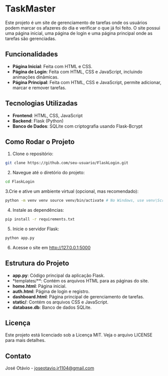 # TaskMaster
Este projeto é um site de gerenciamento de tarefas onde os usuários podem marcar os afazeres do dia e verificar o que já foi feito. O site possui uma página inicial, uma página de login e uma página principal onde as tarefas são gerenciadas.

## Funcionalidades
- **Página Inicial**: Feita com HTML e CSS.
- **Página de Login**: Feita com HTML, CSS e JavaScript, incluindo animações dinâmicas.
- **Página Principal**: Feita com HTML, CSS e JavaScript, permite adicionar, marcar e remover tarefas.

## Tecnologias Utilizadas
- **Frontend**: HTML, CSS, JavaScript
- **Backend**: Flask (Python)
- **Banco de Dados**: SQLite com criptografia usando Flask-Bcrypt

## Como Rodar o Projeto
1. Clone o repositório:
```bash
git clone https://github.com/seu-usuario/FlaskLogin.git
```

2. Navegue até o diretório do projeto:
```bash
cd FlaskLogin
```

3.Crie e ative um ambiente virtual (opcional, mas recomendado):
```bash
python -m venv venv source venv/bin/activate # No Windows, use venv\Scripts\activate
```

4. Instale as dependências:
```bash
pip install -r requirements.txt
```
5. Inicie o servidor Flask:
```bash
python app.py
```

6. Acesse o site em http://127.0.0.1:5000

## Estrutura do Projeto
- **app.py**: Código principal da aplicação Flask.
- *templates/**: Contém os arquivos HTML para as páginas do site.
- **home.html**: Página inicial.
- **auth.html**: Página de login e registro.
- **dashboard.html**: Página principal de gerenciamento de tarefas.
- **static/**: Contém os arquivos CSS e JavaScript.
- **database.db**: Banco de dados SQLite.

## Licença
Este projeto está licenciado sob a Licença MIT. Veja o arquivo LICENSE para mais detalhes.

## Contato
José Otávio - joseotavio.jr1104@gmail.com
